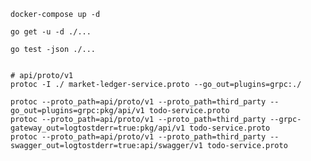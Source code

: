     
    docker-compose up -d
    
    go get -u -d ./...
    
    go test -json ./...
    
    
    # api/proto/v1
    protoc -I ./ market-ledger-service.proto --go_out=plugins=grpc:./
    
    protoc --proto_path=api/proto/v1 --proto_path=third_party --go_out=plugins=grpc:pkg/api/v1 todo-service.proto
    protoc --proto_path=api/proto/v1 --proto_path=third_party --grpc-gateway_out=logtostderr=true:pkg/api/v1 todo-service.proto
    protoc --proto_path=api/proto/v1 --proto_path=third_party --swagger_out=logtostderr=true:api/swagger/v1 todo-service.proto
